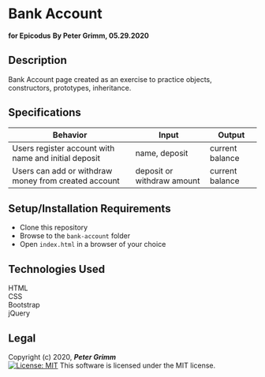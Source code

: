 # Bank Account
**for Epicodus**
**By Peter Grimm, 05.29.2020**

## Description

Bank Account page created as an exercise to practice objects, constructors, prototypes, inheritance.

## Specifications
| Behavior | Input | Output |
|----------|-------|--------|
|Users register account with name and initial deposit|name, deposit|current balance|
|Users can add or withdraw money from created account|deposit or withdraw amount|current balance|

## Setup/Installation Requirements

* Clone this repository 
* Browse to the `bank-account` folder
* Open `index.html` in a browser of your choice

## Technologies Used

HTML  
CSS  
Bootstrap  
jQuery

## Legal

Copyright (c) 2020, **_Peter Grimm_**  
[![License: MIT](https://img.shields.io/badge/License-MIT-yellow.svg)](https://opensource.org/licenses/MIT) This software is licensed under the MIT license.